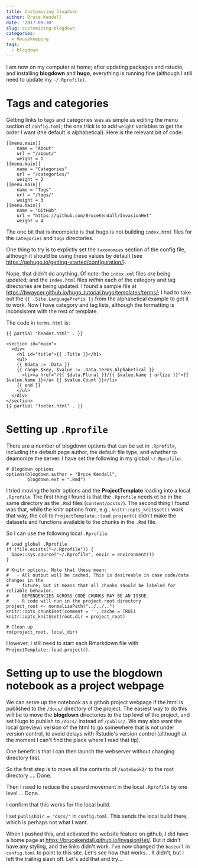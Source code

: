 ```yaml
---
title: Customizing blogdown
author: Bruce Kendall
date: '2017-09-30'
slug: customizing-blogdown
categories:
  - Housekeeping
tags:
  - blogdown
---
```


I am now on my computer at home; after updating packages and rstudio, and installing **blogdown** and **hugo**, everything is running fine (although I still need to update my `~/.Rprofile`).

# Tags and categories
Getting links to tags and categories was as simple as editing the menu section of `config.toml`; the one trick is to add `weight` variables to get the order I want (the default is alphabetical). Here is the relevant bit of code:
```
[[menu.main]]
    name = "About"
    url = "/about/"
    weight = 1
[[menu.main]]
    name = "Categories"
    url = "/categories/"
    weight = 2
[[menu.main]]
    name = "Tags"
    url = "/tags/"
    weight = 3
[[menu.main]]
    name = "GitHub"
    url = "https://github.com/BruceKendall/InvasionHet"
    weight = 4
```
The one bit that is incomplete is that hugo is not building `index.html` files for the `categories` and `tags` directories.

One thing to try is to explictly set the `taxonomies` section of the config file, although it should be using these values by default (see https://gohugo.io/getting-started/configuration/).

Nope, that didn't do anything. Of note: the `index.xml` files *are* being updated; and the `index.html` files *within* each of the category and tag directories are being updated. I found a sample file at https://bwaycer.github.io/hugo_tutorial.hugo/templates/terms/; I had to take out the `{{ .Site.LanguagePrefix }}` from the alphabetical example to get it to work. Now I have category and tag lists, although the formatting is inconsistent with the rest of template.

The code in `terms.html` is:
```
{{ partial "header.html" . }}

<section id="main">
  <div>
    <h1 id="title">{{ .Title }}</h1>
    <ul>
    {{ $data := .Data }}
    {{ range $key, $value := .Data.Terms.Alphabetical }}
      <li><a href="/{{ $data.Plural }}/{{ $value.Name | urlize }}">{{ $value.Name }}</a> {{ $value.Count }}</li>
    {{ end }}
    </ul>
  </div>
</section>
{{ partial "footer.html" . }}
```

# Setting up `.Rprofile`
There are a number of blogdown options that can be set in `.Rprofile`, including the default page author, the default file type, and whether to deamonize the server. I have set the following in my global `~/.Rprofile`:
```{r global_Rprofile, eval = FALSE}
# Blogdown options
options(blogdown.author = "Bruce Kendall",
        blogdown.ext = ".Rmd")
```

I tried moving the knitr options and the **ProjectTemplate** loading into a local `.Rprofile`. The first thing I found is that the `.Rprofile` needs ot be in the same directory as the `.Rmd` files (`content/posts/`). The second thing I found was that, while the knitr options from, e.g., `knitr::opts_knit$set()` work that way, the call to `ProjectTemplate::load.project()` didn't make the datasets and functions available to the chunks in the `.Rmd` file.

So I can use the following local `.Rprofile`:
```{r local_Rprofile, eval=FALSE}
# Load global .Rprofile
if (file.exists("~/.Rprofile")) {
  base::sys.source("~/.Rprofile", envir = environment())
}

# Knitr options. Note that these mean:
#   - All output will be cached. This is desireable in case code/data changes in the 
#     future; but it means that all chunks should be labeled for reliable behavior. 
#     DEPENDENCIES ACROSS CODE CHUNKS MAY BE AN ISSUE.
#   - R code will run in the project root directory
project_root <- normalizePath("../../..")
knitr::opts_chunk$set(comment = '', cache = TRUE)
knitr::opts_knit$set(root.dir = project_root)

# Clean up
rm(project_root, local_dir)
```
However, I still need to start each Rmarkdown file with `ProjectTemplate::load.project()`.

# Setting up to use the blogdown notebook as a project webpage
We can serve up the notebook as a githob project webpage if the html is published to the `/docs/` directory of the project. The easiest way to do this will be to move the **blogdown** directories to the top level of the project, and set Hugo to publish to `/docs/` instead of `/public/`. We may also want the local (preview) version of the html to go somewhere that is not under version control, to avoid delays with Rstudio's version control (although at the moment I can't find the place where I read that tip).

One benefit is that I can then launch the webserver without changing directory first.

So the first step is to move all the contents of `/notebook2/` to the root directory .... Done.

Then I need to reduce the upward movement in the local `.Rprofile` by one level ... Done.

I confirm that this works for the local build.

I set `publishDir = "docs/"` in `config.toml`. This sends the local build there, which is perhaps not what I want.

When I pushed this, and activated the website feature on github, I did have a home page at https://brucekendall.github.io/InvasionHet/. But it didn't have any styling, and the links didn't work. I've now changed the `baseurl` in `config.toml` to point to this site. Let's see how that works... It didn't, but I left the trailing slash off. Let's add that and try...

